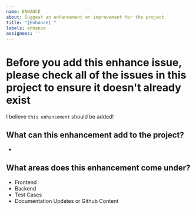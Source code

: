 ```yaml
---
name: ENHANCE
about: Suggest an enhancement or improvement for the project
title: "[Enhance] "
labels: enhance
assignees: ''
---
```


# Before you add this enhance issue, please check all of the issues in this project to ensure it doesn't already exist

I believe `this enhancement` should be added!

## What can this enhancement add to the project?
- 

## What areas does this enhancement come under? <!-- remove all that don't apply -->
- Frontend <!-- (UI, Design) -->
- Backend <!-- (Logic) -->
- Test Cases
- Documentation Updates or Github Content
<!-- Add any others you think are necessary! -->
